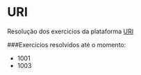 # URI
Resolução dos exercicios da plataforma [URI](https://www.urionlinejudge.com.br)

###Exercicios resolvidos até o momento:
* 1001
* 1003
